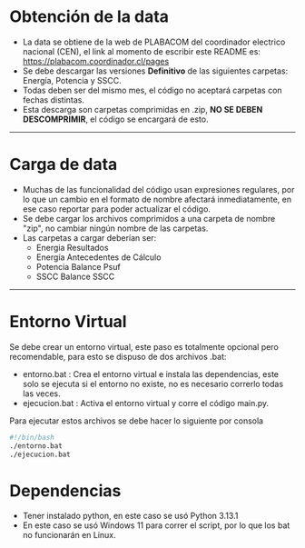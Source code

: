 # Obtención de la data
- La data se obtiene de la web de PLABACOM del coordinador electrico nacional (CEN), el link al momento de escribir este README es: <https://plabacom.coordinador.cl/pages>
- Se debe descargar las versiones **Definitivo** de las siguientes carpetas: Energía, Potencia y SSCC.
- Todas deben ser del mismo mes, el código no aceptará carpetas con fechas distintas.
- Esta descarga son carpetas comprimidas en .zip, **NO SE DEBEN DESCOMPRIMIR**, el código se encargará de esto.
***
# Carga de data
- Muchas de las funcionalidad del código usan expresiones regulares, por lo que un cambio en el formato de nombre afectará inmediatamente, en ese caso reportar para poder actualizar el código.
- Se debe cargar los archivos comprimidos a una carpeta de nombre "zip", no cambiar ningún nombre de las carpetas.
- Las carpetas a cargar deberían ser:
  -  Energia Resultados
  -  Energía Antecedentes de Cálculo
  -  Potencia Balance Psuf
  -  SSCC Balance SSCC
***
# Entorno Virtual

Se debe crear un entorno virtual, este paso es totalmente opcional pero recomendable, para esto se dispuso de dos archivos .bat:
  - entorno.bat : Crea el entorno virtual e instala las dependencias, este solo se ejecuta si el entorno no existe, no es necesario correrlo todas las veces.
  - ejecucion.bat : Activa el entorno virtual y corre el código main.py.

Para ejecutar estos archivos se debe hacer lo siguiente por consola

```bash
#!/bin/bash
./entorno.bat
./ejecucion.bat
```

# Dependencias
- Tener instalado python, en este caso se usó Python 3.13.1
- En este caso se usó Windows 11 para correr el script, por lo que los bat no funcionarán en Linux.
